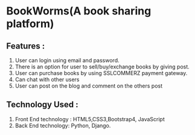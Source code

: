 # BookWorms(A book sharing platform)
## Features :
1. User can login using email and password.
2. There is an option for user to sell/buy/exchange books by giving post.
3. User can purchase books by using SSLCOMMERZ payment gateway.
4. Can chat with other users
5. User can post on the blog and comment on the others post
## Technology Used :
1. Front End technology : HTML5,CSS3,Bootstrap4, JavaScript
2. Back End technology: Python, Django.